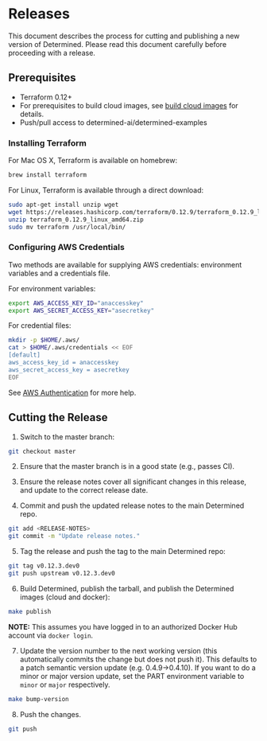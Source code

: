 # Releases

This document describes the process for cutting and publishing a new version
of Determined. Please read this document carefully before proceeding with a release.

## Prerequisites

- Terraform 0.12+
- For prerequisites to build cloud images, see [build cloud images](cloud/README.md#Prerequisites) for details.
- Push/pull access to determined-ai/determined-examples

### Installing Terraform

For Mac OS X, Terraform is available on homebrew:

```bash
brew install terraform
```

For Linux, Terraform is available through a direct download:

```bash
sudo apt-get install unzip wget
wget https://releases.hashicorp.com/terraform/0.12.9/terraform_0.12.9_linux_amd64.zip
unzip terraform_0.12.9_linux_amd64.zip
sudo mv terraform /usr/local/bin/
```

### Configuring AWS Credentials

Two methods are available for supplying AWS credentials: environment variables and a credentials file.

For environment variables:

```bash
export AWS_ACCESS_KEY_ID="anaccesskey"
export AWS_SECRET_ACCESS_KEY="asecretkey"
```

For credential files:

```bash
mkdir -p $HOME/.aws/
cat > $HOME/.aws/credentials << EOF
[default]
aws_access_key_id = anaccesskey
aws_secret_access_key = asecretkey
EOF
```

See [AWS Authentication](https://www.terraform.io/docs/providers/aws/index.html#authentication) for more help.

## Cutting the Release

1. Switch to the master branch:

```bash
git checkout master
```

2. Ensure that the master branch is in a good state (e.g., passes CI).

3. Ensure the release notes cover all significant changes in this release, and update to the correct release date.

4. Commit and push the updated release notes to the main Determined repo.

```bash
git add <RELEASE-NOTES>
git commit -m "Update release notes."
```

5. Tag the release and push the tag to the main Determined repo:

```bash
git tag v0.12.3.dev0
git push upstream v0.12.3.dev0
```

6. Build Determined, publish the tarball, and publish the Determined images (cloud and docker):

```bash
make publish
```

**NOTE:** This assumes you have logged in to an authorized Docker Hub
account via `docker login`.

7. Update the version number to the next working version (this automatically commits the change but does not push it). This defaults to a patch semantic version update (e.g. 0.4.9->0.4.10). If you want to do a minor or major version update, set the PART environment variable to `minor` or `major` respectively.

```bash
make bump-version
```

8. Push the changes.

```bash
git push
```
